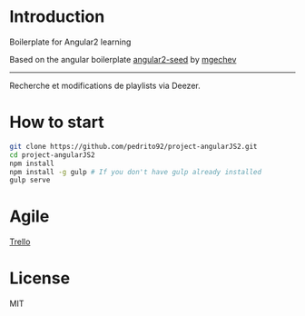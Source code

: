 # Introduction

Boilerplate for Angular2 learning

Based on the angular boilerplate [angular2-seed](https://github.com/mgechev/angular2-seed) by [mgechev](https://github.com/mgechev)

---

Recherche et modifications de playlists via Deezer.

# How to start

```bash
git clone https://github.com/pedrito92/project-angularJS2.git
cd project-angularJS2
npm install
npm install -g gulp # If you don't have gulp already installed
gulp serve
```

# Agile 

[Trello](https://trello.com/b/FrfqAzGi/pb-angular-2)

# License

MIT
